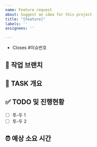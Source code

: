 ```yaml
---
name: Feature request
about: Suggest an idea for this project
title: "[Feature]"
labels: ''
assignees: ''

---
```


* Closes #이슈번호 

## :palm_tree: 작업 브랜치 <!-- 작업하게 될 브랜치를 명시해주세요 -->

## :briefcase: TASK 개요 <!-- 개발할 기능에 대한 간단한 설명 작성 -->

## :white_check_mark: TODO 및 진행현황 <!-- 할 일 목록을 만들고 진행 사항 표시 -->

- [ ] 투-두 1
- [ ] 투-두 2

## :alarm_clock: 예상 소요 시간 
<!-- 정확하지 않아도 좋으나 점점 구체화하면 좋을 것 같습니다. 데이터 쌓기 -->
